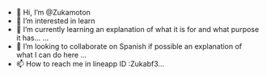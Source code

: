 - 👋 Hi, I’m @Zukamoton
- 👀 I’m interested in learn
- 🌱 I’m currently learning an explanation of what it is for and what purpose it has... ...
- 💞️ I’m looking to collaborate on Spanish if possible an explanation of what I can do here ...
- 📫 How to reach me in lineapp  ID :Zukabf3...

<!---
Zukamoton/Zukamoton is a ✨ special ✨ repository because its `README.md` (this file) appears on your GitHub profile.
You can click the Preview link to take a look at your changes.
--->
